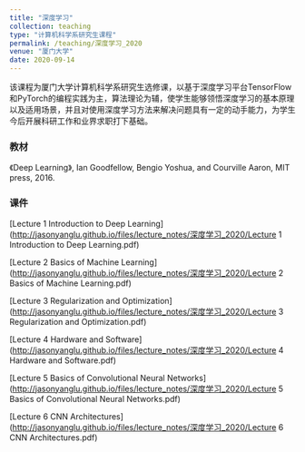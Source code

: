 ```yaml
---
title: "深度学习"
collection: teaching
type: "计算机科学系研究生课程"
permalink: /teaching/深度学习_2020
venue: "厦门大学"
date: 2020-09-14
---
```


该课程为厦门大学计算机科学系研究生选修课，以基于深度学习平台TensorFlow和PyTorch的编程实践为主，算法理论为辅，使学生能够领悟深度学习的基本原理以及适用场景，并且对使用深度学习方法来解决问题具有一定的动手能力，为学生今后开展科研工作和业界求职打下基础。

### 教材

《Deep Learning》, Ian Goodfellow, Bengio Yoshua, and Courville Aaron, MIT press, 2016.

### 课件

[Lecture 1 Introduction to Deep Learning](http://jasonyanglu.github.io/files/lecture_notes/深度学习_2020/Lecture 1 Introduction to Deep Learning.pdf)

[Lecture 2 Basics of Machine Learning](http://jasonyanglu.github.io/files/lecture_notes/深度学习_2020/Lecture 2 Basics of Machine Learning.pdf)

[Lecture 3 Regularization and Optimization](http://jasonyanglu.github.io/files/lecture_notes/深度学习_2020/Lecture 3 Regularization and Optimization.pdf)

[Lecture 4 Hardware and Software](http://jasonyanglu.github.io/files/lecture_notes/深度学习_2020/Lecture 4 Hardware and Software.pdf)

[Lecture 5 Basics of Convolutional Neural Networks](http://jasonyanglu.github.io/files/lecture_notes/深度学习_2020/Lecture 5 Basics of Convolutional Neural Networks.pdf)

[Lecture 6 CNN Architectures](http://jasonyanglu.github.io/files/lecture_notes/深度学习_2020/Lecture 6 CNN Architectures.pdf)

